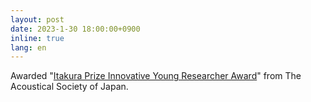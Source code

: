 ```yaml
---
layout: post
date: 2023-1-30 18:00:00+0900
inline: true
lang: en
---
```


Awarded "<a href="https://acoustics.jp/awards/itakura/">Itakura Prize Innovative Young Researcher Award</a>" from The Acoustical Society of Japan.
